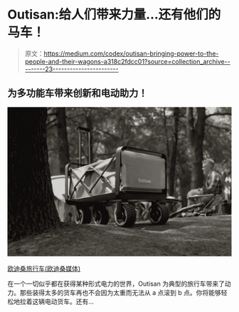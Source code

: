 # Outisan:给人们带来力量…还有他们的马车！

> 原文：<https://medium.com/codex/outisan-bringing-power-to-the-people-and-their-wagons-a318c2fdcc01?source=collection_archive---------23----------------------->

## 为多功能车带来创新和电动助力！

![](img/7af71045ee5606266194739855bca7c9.png)

[欧迪桑旅行车(欧迪桑媒体)](https://ksr-ugc.imgix.net/assets/038/601/733/66baaf4cdbb2551515a385e4a7a0a224_original.png?ixlib=rb-4.0.2&crop=faces&w=1024&h=576&fit=crop&v=1663258359&auto=format&frame=1&q=92&s=33605c32644d21e455facc48a7affd8b)

在一个一切似乎都在获得某种形式电力的世界，Outisan 为典型的旅行车带来了动力。那些装得太多的货车再也不会因为太重而无法从 a 点滚到 b 点。你将能够轻松地拉着这辆电动货车。还有…